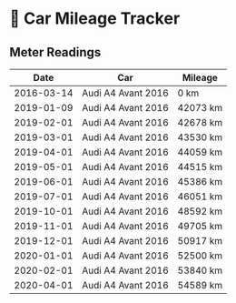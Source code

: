 # 🚗 Car Mileage Tracker

## Meter Readings

| Date | Car | Mileage |
| --- | --- | --- |
| 2016-03-14 | Audi A4 Avant 2016 | 0 km | 
| 2019-01-09 | Audi A4 Avant 2016 | 42073 km |
| 2019-02-01 | Audi A4 Avant 2016 | 42678 km |
| 2019-03-01 | Audi A4 Avant 2016 | 43530 km |
| 2019-04-01 | Audi A4 Avant 2016 | 44059 km |
| 2019-05-01 | Audi A4 Avant 2016 | 44515 km |
| 2019-06-01 | Audi A4 Avant 2016 | 45386 km |
| 2019-07-01 | Audi A4 Avant 2016 | 46051 km |
| 2019-10-01 | Audi A4 Avant 2016 | 48592 km |
| 2019-11-01 | Audi A4 Avant 2016 | 49705 km |
| 2019-12-01 | Audi A4 Avant 2016 | 50917 km |
| 2020-01-01 | Audi A4 Avant 2016 | 52500 km |
| 2020-02-01 | Audi A4 Avant 2016 | 53840 km |
| 2020-04-01 | Audi A4 Avant 2016 | 54589 km |
